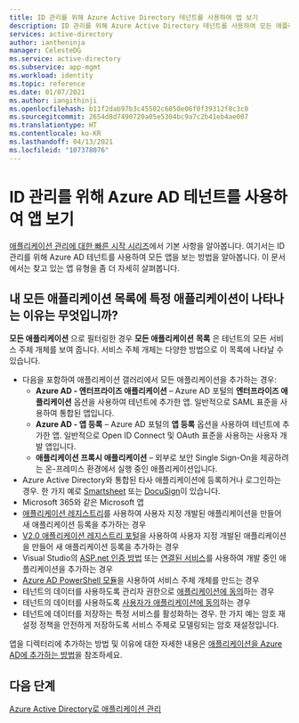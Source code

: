 ```yaml
---
title: ID 관리를 위해 Azure Active Directory 테넌트를 사용하여 앱 보기
description: ID 관리를 위해 Azure Active Directory 테넌트를 사용하여 모든 애플리케이션을 보는 방법을 이해합니다.
services: active-directory
author: iantheninja
manager: CelesteDG
ms.service: active-directory
ms.subservice: app-mgmt
ms.workload: identity
ms.topic: reference
ms.date: 01/07/2021
ms.author: iangithinji
ms.openlocfilehash: b11f2dab97b3c45502c6050e06f0f39312f8c3c0
ms.sourcegitcommit: 2654d8d7490720a05e5304bc9a7c2b41eb4ae007
ms.translationtype: HT
ms.contentlocale: ko-KR
ms.lasthandoff: 04/13/2021
ms.locfileid: "107378076"
---
```

# <a name="viewing-apps-using-your-azure-ad-tenant-for-identity-management"></a>ID 관리를 위해 Azure AD 테넌트를 사용하여 앱 보기
[애플리케이션 관리에 대한 빠른 시작 시리즈](view-applications-portal.md)에서 기본 사항을 알아봅니다. 여기서는 ID 관리를 위해 Azure AD 테넌트를 사용하여 모든 앱을 보는 방법을 알아봅니다. 이 문서에서는 찾고 있는 앱 유형을 좀 더 자세히 살펴봅니다.

## <a name="why-does-a-specific-application-appear-in-my-all-applications-list"></a>내 모든 애플리케이션 목록에 특정 애플리케이션이 나타나는 이유는 무엇입니까?
**모든 애플리케이션** 으로 필터링한 경우 **모든 애플리케이션** **목록** 은 테넌트의 모든 서비스 주체 개체를 보여 줍니다. 서비스 주체 개체는 다양한 방법으로 이 목록에 나타날 수 있습니다.
- 다음을 포함하여 애플리케이션 갤러리에서 모든 애플리케이션을 추가하는 경우:
   - **Azure AD - 엔터프라이즈 애플리케이션** – Azure AD 포털의 **엔터프라이즈 애플리케이션** 옵션을 사용하여 테넌트에 추가한 앱. 일반적으로 SAML 표준을 사용하여 통합된 앱입니다.
   - **Azure AD - 앱 등록** – Azure AD 포털의 **앱 등록** 옵션을 사용하여 테넌트에 추가한 앱. 일반적으로 Open ID Connect 및 OAuth 표준을 사용하는 사용자 개발 앱입니다.
   - **애플리케이션 프록시 애플리케이션** – 외부로 보안 Single Sign-On을 제공하려는 온-프레미스 환경에서 실행 중인 애플리케이션입니다.
- Azure Active Directory와 통합된 타사 애플리케이션에 등록하거나 로그인하는 경우. 한 가지 예로 [Smartsheet](https://app.smartsheet.com/b/home) 또는 [DocuSign](https://www.docusign.net/member/MemberLogin.aspx)이 있습니다.
- Microsoft 365와 같은 Microsoft 앱
- [애플리케이션 레지스트리](../develop/quickstart-register-app.md)를 사용하여 사용자 지정 개발된 애플리케이션을 만들어 새 애플리케이션 등록을 추가하는 경우
- [V2.0 애플리케이션 레지스트리 포털](../develop/quickstart-register-app.md)을 사용하여 사용자 지정 개발된 애플리케이션을 만들어 새 애플리케이션 등록을 추가하는 경우
- Visual Studio의 [ASP.net 인증 방법](https://www.asp.net/visual-studio/overview/2013/creating-web-projects-in-visual-studio#orgauthoptions) 또는 [연결된 서비스](https://devblogs.microsoft.com/visualstudio/connecting-to-cloud-services/)를 사용하여 개발 중인 애플리케이션을 추가하는 경우
- [Azure AD PowerShell 모듈](/powershell/azure/active-directory/install-adv2)을 사용하여 서비스 주체 개체를 만드는 경우
- 테넌트의 데이터를 사용하도록 관리자 권한으로 [애플리케이션에 동의](../develop/howto-convert-app-to-be-multi-tenant.md)하는 경우
- 테넌트의 데이터를 사용하도록 [사용자가 애플리케이션에 동의](../develop/howto-convert-app-to-be-multi-tenant.md)하는 경우
- 테넌트에 데이터를 저장하는 특정 서비스를 활성화하는 경우. 한 가지 예는 암호 재설정 정책을 안전하게 저장하도록 서비스 주체로 모델링되는 암호 재설정입니다.

앱을 디렉터리에 추가하는 방법 및 이유에 대한 자세한 내용은 [애플리케이션을 Azure AD에 추가하는 방법](../develop/active-directory-how-applications-are-added.md)을 참조하세요.

## <a name="next-steps"></a>다음 단계
[Azure Active Directory로 애플리케이션 관리](what-is-application-management.md)
